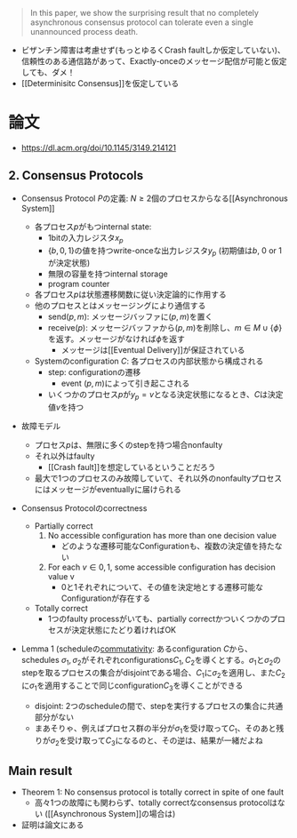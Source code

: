> In this paper, we show the surprising result that no completely asynchronous consensus protocol can tolerate even a single unannounced process death.
- ビザンチン障害は考慮せず(もっとゆるくCrash faultしか仮定していない)、信頼性のある通信路があって、Exactly-onceのメッセージ配信が可能と仮定しても、ダメ！
- [[Determinisitc Consensus]]を仮定している


# 論文
- https://dl.acm.org/doi/10.1145/3149.214121

## 2. Consensus Protocols
- Consensus Protocol $P$の定義: $N \geq 2$個のプロセスからなる[[Asynchronous System]]
	- 各プロセス$p$がもつinternal state:
		- 1bitの入力レジスタ$x_p$
		- ${\{b, 0, 1\}}$の値を持つwrite-onceな出力レジスタ$y_p$ (初期値は$b$, $0$ or $1$が決定状態)
		- 無限の容量を持つinternal storage
		- program counter
	- 各プロセス$p$は状態遷移関数に従い決定論的に作用する
	- 他のプロセスとはメッセージングにより通信する
		- $\text{send}(p, m)$: メッセージバッファに$(p, m)$を置く
		- $\text{receive}(p)$: メッセージバッファから$(p, m)$を削除し、$m \in M \cup \{\phi\}$を返す。メッセージがなければ$\phi$を返す
			- メッセージは[[Eventual Delivery]]が保証されている
	- Systemのconfiguration $C$: 各プロセスの内部状態から構成される
		- step: configurationの遷移
			- event $(p, m)$によって引き起こされる
		- いくつかのプロセス$p$が$y_p = v$となる決定状態になるとき、$C$は決定値$v$を持つ

- 故障モデル
	- プロセス$p$は、無限に多くのstepを持つ場合nonfaulty
	- それ以外はfaulty
		- [[Crash fault]]を想定しているということだろう
	- 最大で1つのプロセスのみ故障していて、それ以外のnonfaultyプロセスにはメッセージがeventuallyに届けられる

- Consensus Protocolのcorrectness
	- Partially correct
		1. No accessible configuration has more than one decision value
			- どのような遷移可能なConfigurationも、複数の決定値を持たない
		2. For each $v \in {0, 1}$, some accessible configuration has decision value v
			- 0と1それぞれについて、その値を決定地とする遷移可能なConfigurationが存在する
	- Totally correct
		- 1つのfaulty processがいても、partially correctかついくつかのプロセスが決定状態にたどり着ければOK


- Lemma 1 (scheduleの[commutativity](commutative): あるconfiguration $C$から、schedules $\sigma_1, \sigma_2$がそれぞれconfigurations$C_1, C_2$を導くとする。$\sigma_1$と$\sigma_2$のstepを取るプロセスの集合がdisjointである場合、$C_1$に$\sigma_2$を適用し、また$C_2$に$\sigma_1$を適用することで同じconfiguration$C_3$を導くことができる
	- disjoint: 2つのscheduleの間で、stepを実行するプロセスの集合に共通部分がない
	- まあそりゃ、例えばプロセス群の半分が$\sigma_1$を受け取って$C_1$、そのあと残りが$\sigma_2$を受け取って$C_3$になるのと、その逆は、結果が一緒だよね

## Main result
- Theorem 1: No consensus protocol is totally correct in spite of one fault
	- 高々1つの故障にも関わらず、totally correctなconsensus protocolはない ([[Asynchronous System]]の場合は)
- 証明は論文にある